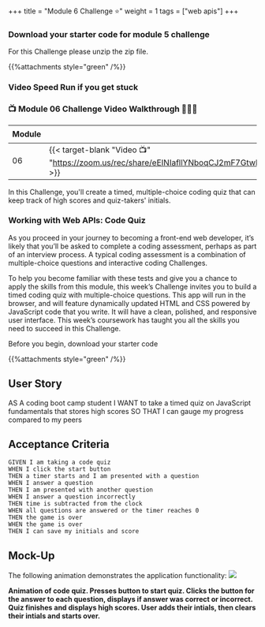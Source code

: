 +++
title = "Module 6 Challenge ⭐"
weight = 1
tags = ["web apis"] 
+++

### Download your starter code for module 5 challenge 


For this Challenge please unzip the zip file.

{{%attachments style="green" /%}}



### Video Speed Run if you get stuck 
### 📺 Module 06 Challenge Video Walkthrough 🏃‍♀️🏃
| Module | Mac 🍎 | Duration    | Window 🖼️ | Duration |
| ------  | ------ | ----------- |---------  | --------- |
| 06 | {{< target-blank "Video 📺" "https://zoom.us/rec/share/eEINIafllYNboqCJ2mF7GtwMc8YugiCZZk1r5R7PlQryp6WiubEssyvFYnA0gRBm.lPgA4uFSfNG_b3vl" >}}  |  00:43:53  ⏲️ |  {{< target-blank "Video 📺" "https://zoom.us/rec/share/eEINIafllYNboqCJ2mF7GtwMc8YugiCZZk1r5R7PlQryp6WiubEssyvFYnA0gRBm.lPgA4uFSfNG_b3vl" >}}  |  00:43:53 ⏲️ |

In this Challenge, you'll create a timed, multiple-choice coding quiz that can keep track of high scores and quiz-takers' initials.

### Working with Web APIs: Code Quiz
As you proceed in your journey to becoming a front-end web developer, it’s likely that you’ll be asked to complete a coding assessment, perhaps as part of an interview process. A typical coding assessment is a combination of multiple-choice questions and interactive coding Challenges.

To help you become familiar with these tests and give you a chance to apply the skills from this module, this week’s Challenge invites you to build a timed coding quiz with multiple-choice questions. This app will run in the browser, and will feature dynamically updated HTML and CSS powered by JavaScript code that you write. It will have a clean, polished, and responsive user interface. This week’s coursework has taught you all the skills you need to succeed in this Challenge.

Before you begin, download your starter code 

{{%attachments style="green" /%}}

## User Story
AS A coding boot camp student
I WANT to take a timed quiz on JavaScript fundamentals that stores high scores
SO THAT I can gauge my progress compared to my peers

## Acceptance Criteria
```
GIVEN I am taking a code quiz
WHEN I click the start button
THEN a timer starts and I am presented with a question
WHEN I answer a question
THEN I am presented with another question
WHEN I answer a question incorrectly
THEN time is subtracted from the clock
WHEN all questions are answered or the timer reaches 0
THEN the game is over
WHEN the game is over
THEN I can save my initials and score
```

## Mock-Up
The following animation demonstrates the application functionality:
![](../images/web-apis-challenge-demo.gif)

**Animation of code quiz. Presses button to start quiz. Clicks the button for the answer to each question, displays if answer was correct or incorrect. Quiz finishes and displays high scores. User adds their intials, then clears their intials and starts over.**


